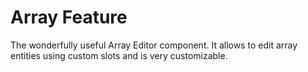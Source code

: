 # Array Feature
The wonderfully useful Array Editor component. It allows to edit array entities using custom slots and is very customizable.
